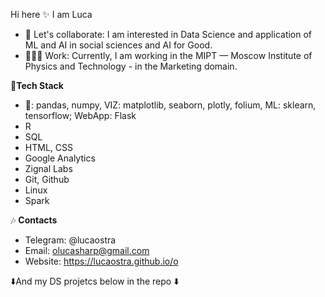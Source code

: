 Hi here ✨ I am Luca

* 🚀 Let's collaborate: I am interested in Data Science and application of ML and AI in social sciences and AI for Good. 
* 👩🏻‍💻 Work: Currently, I am working in the MIPT — Moscow Institute of Physics and Technology - in the Marketing domain.


🧮**Tech Stack**
* 🐍: pandas, numpy, VIZ: matplotlib, seaborn, plotly, folium, ML: sklearn, tensorflow; WebApp: Flask 
* R
* SQL
* HTML, CSS
* Google Analytics
* Zignal Labs
* Git, Github
* Linux  
* Spark  

🎶 **Contacts**
* Telegram: @lucaostra
* Email: olucasharp@gmail.com
* Website: https://lucaostra.github.io/o

⬇️And my DS projetcs below in the repo ⬇️

